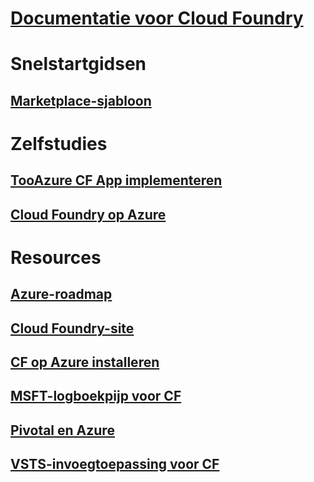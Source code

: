 # [Documentatie voor Cloud Foundry](index.md)
# Snelstartgidsen
## [Marketplace-sjabloon](https://azuremarketplace.microsoft.com/marketplace/apps/pivotal.pivotal-cloud-foundry)
# Zelfstudies
## [TooAzure CF App implementeren](/azure/virtual-machines/linux/cloudfoundry-deploy-your-first-app)
## [Cloud Foundry op Azure](/azure/virtual-machines/linux/cloudfoundry-get-started)
# Resources
## [Azure-roadmap](https://azure.microsoft.com/roadmap/)
## [Cloud Foundry-site](https://docs.cloudfoundry.org/)
## [CF op Azure installeren](https://docs.pivotal.io/pivotalcf/1-11/customizing/pcf_azure.html)
## [MSFT-logboekpijp voor CF](https://github.com/Azure/oms-log-analytics-firehose-nozzle)
## [Pivotal en Azure](https://pivotal.io/partners/microsoft)
## [VSTS-invoegtoepassing voor CF](https://github.com/Microsoft/vsts-cloudfoundry)
